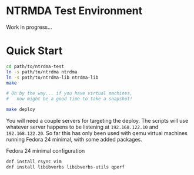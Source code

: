 # NTRMDA Test Environment

Work in progress...

# Quick Start

```sh
cd path/to/ntrdma-test
ln -s path/to/ntrdma ntrdma
ln -s path/to/ntrdma-lib ntrdma-lib
make

# Oh by the way... if you have virtual machines,
#   now might be a good time to take a snapshot!

make deploy
```

You will need a couple servers for targeting the deploy.  The scripts will use
whatever server happens to be listening at `192.168.122.10` and
`192.168.122.20`.  So far this has only been used with qemu virtual machines
running Fedora 24 minimal, with some added packages.

Fedora 24 minimal configuration
```sh
dnf install rsync vim
dnf install libibverbs libibverbs-utils qperf
```
